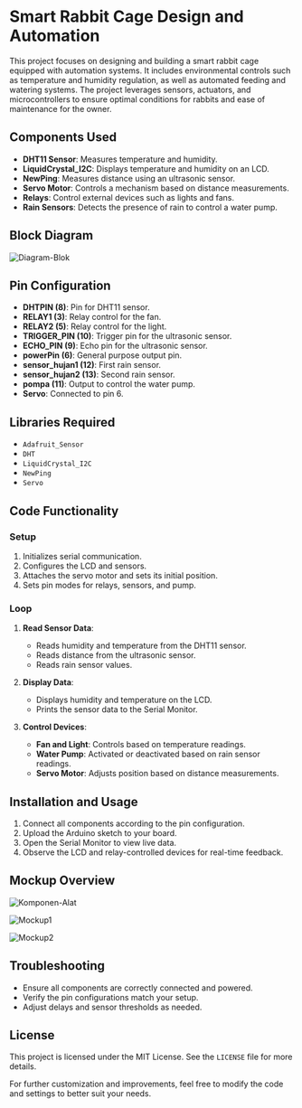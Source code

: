 # Smart Rabbit Cage Design and Automation

This project focuses on designing and building a smart rabbit cage equipped with automation systems. It includes environmental controls such as temperature and humidity regulation, as well as automated feeding and watering systems. The project leverages sensors, actuators, and microcontrollers to ensure optimal conditions for rabbits and ease of maintenance for the owner.

## Components Used

- **DHT11 Sensor**: Measures temperature and humidity.
- **LiquidCrystal_I2C**: Displays temperature and humidity on an LCD.
- **NewPing**: Measures distance using an ultrasonic sensor.
- **Servo Motor**: Controls a mechanism based on distance measurements.
- **Relays**: Control external devices such as lights and fans.
- **Rain Sensors**: Detects the presence of rain to control a water pump.

## Block Diagram

![Diagram-Blok](img/blok-diagram.jpg)<br>

## Pin Configuration

- **DHTPIN (8)**: Pin for DHT11 sensor.
- **RELAY1 (3)**: Relay control for the fan.
- **RELAY2 (5)**: Relay control for the light.
- **TRIGGER_PIN (10)**: Trigger pin for the ultrasonic sensor.
- **ECHO_PIN (9)**: Echo pin for the ultrasonic sensor.
- **powerPin (6)**: General purpose output pin.
- **sensor_hujan1 (12)**: First rain sensor.
- **sensor_hujan2 (13)**: Second rain sensor.
- **pompa (11)**: Output to control the water pump.
- **Servo**: Connected to pin 6.

## Libraries Required

- `Adafruit_Sensor`
- `DHT`
- `LiquidCrystal_I2C`
- `NewPing`
- `Servo`

## Code Functionality

### Setup

1. Initializes serial communication.
2. Configures the LCD and sensors.
3. Attaches the servo motor and sets its initial position.
4. Sets pin modes for relays, sensors, and pump.

### Loop

1. **Read Sensor Data**:

   - Reads humidity and temperature from the DHT11 sensor.
   - Reads distance from the ultrasonic sensor.
   - Reads rain sensor values.

2. **Display Data**:

   - Displays humidity and temperature on the LCD.
   - Prints the sensor data to the Serial Monitor.

3. **Control Devices**:
   - **Fan and Light**: Controls based on temperature readings.
   - **Water Pump**: Activated or deactivated based on rain sensor readings.
   - **Servo Motor**: Adjusts position based on distance measurements.

## Installation and Usage

1. Connect all components according to the pin configuration.
2. Upload the Arduino sketch to your board.
3. Open the Serial Monitor to view live data.
4. Observe the LCD and relay-controlled devices for real-time feedback.

## Mockup Overview

![Komponen-Alat](img/komponen.jpg) <br/>

![Mockup1](img/maket1.jpg) <br/>

![Mockup2](img/maket2.jpg) <br/>

## Troubleshooting

- Ensure all components are correctly connected and powered.
- Verify the pin configurations match your setup.
- Adjust delays and sensor thresholds as needed.

## License

This project is licensed under the MIT License. See the `LICENSE` file for more details.

For further customization and improvements, feel free to modify the code and settings to better suit your needs.

